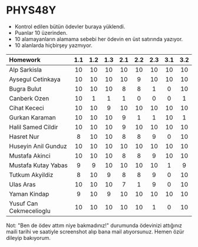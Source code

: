 # PHYS48Y

* Kontrol edilen bütün ödevler buraya yüklendi. 
* Puanlar 10 üzerinden.
* 10 alamayanların alamama sebebi her ödevin en üst satırında yazıyor.
* 10 alanlarda hiçbirşey yazmıyor.

| Homework                |1.1|1.2|1.3|2.1|2.2|2.3|3.1|3.2|
| :---------------------- |:-:|:-:|:-:|:-:|:-:|:-:|:-:|:-:|
| Alp Sarkisla            | 10| 10| 10| 10| 10| 10| 10| 10|
| Aysegul Cetinkaya       | 10| 10| 10| 10|  9| 10| 10| 10|
| Bugra Bulut             | 10| 10| 10|  8|  8|  1|  0| 10|
| Canberk Ozen            | 10|  1|  1|  1|  0|  0|  0|  1|
| Cihat Kececi            | 10| 10|  9| 10| 10| 10| 10| 10|
| Gurkan Karaman          | 10| 10| 10|  9|  1|  1| 10|  1|
| Halil Samed Cildir      | 10| 10| 10|  9| 10| 10| 10| 10|
| Hasret Nur              |  8| 10| 10|  8|  8|  9|  0| 10|
| Huseyin Anil Gunduz     | 10| 10| 10| 10| 10| 10| 10| 10|
| Mustafa Akinci          | 10| 10| 10|  8|  8|  9| 10| 10|
| Mustafa Kutay Yabas     |  9|  9| 10| 10| 10| 10|  1|  9|
| Tutkum Akyildiz         |  8| 10|  9|  8|  8|  9|  0| 10|
| Ulas Aras               | 10| 10| 10|  7|  1|  9|  0| 10|
| Yaman Kindap            |  9| 10|  9| 10| 10| 10| 10| 10|
| Yusuf Can Cekmecelioglu | 10| 10| 10| 10| 10|  1|  0| 10|


Not: "Ben de ödev attım niye bakmadınız!" durumunda ödevinizi attığınız maili tarihi ve saatiyle screenshot alıp bana mail atıyorsunuz. Hemen özür dileyip bakıyorum. 
